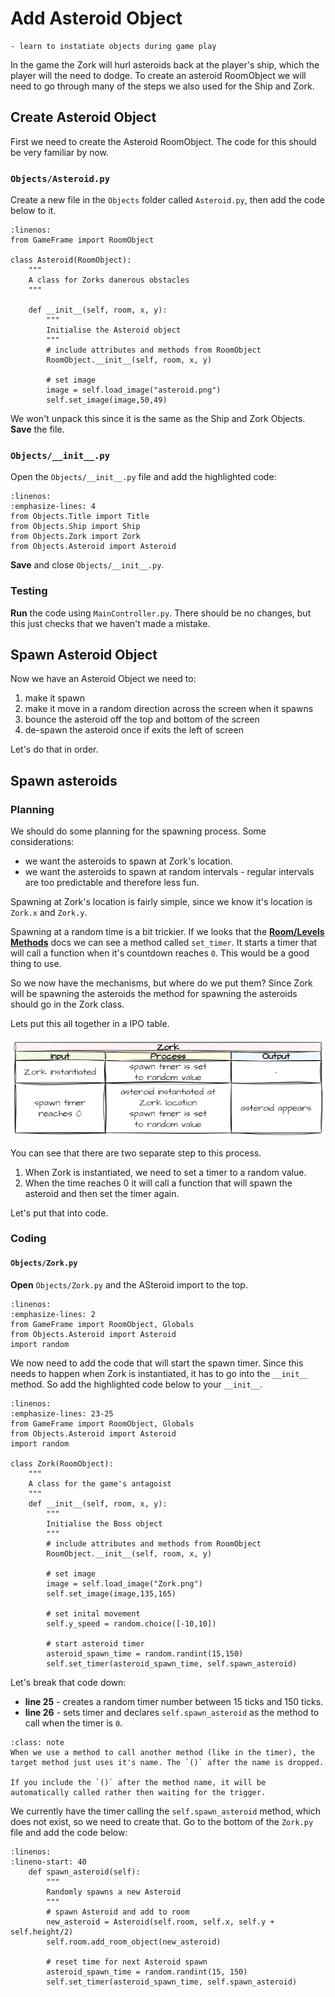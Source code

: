 # Add Asteroid Object

```{topic} In this lesson you will:
- learn to instatiate objects during game play
```

In the game the Zork will hurl asteroids back at the player's ship, which the player will the need to dodge. To create an asteroid RoomObject we will need to go through many of the steps we also used for the Ship and Zork.

## Create Asteroid Object

First we need to create the Asteroid RoomObject. The code for this should be very familiar by now.

### `Objects/Asteroid.py`

Create a new file in the `Objects` folder called `Asteroid.py`, then add the code below to it.

```{code-block} python
:linenos:
from GameFrame import RoomObject

class Asteroid(RoomObject):
    """
    A class for Zorks danerous obstacles
    """
    
    def __init__(self, room, x, y):
        """
        Initialise the Asteroid object
        """
        # include attributes and methods from RoomObject
        RoomObject.__init__(self, room, x, y)

        # set image
        image = self.load_image("asteroid.png")
        self.set_image(image,50,49)
```

We won't unpack this since it is the same as the Ship and Zork Objects. **Save** the file.

### `Objects/__init__.py`

Open the `Objects/__init__.py` file and add the highlighted code:

```{code-block} python
:linenos:
:emphasize-lines: 4
from Objects.Title import Title
from Objects.Ship import Ship
from Objects.Zork import Zork
from Objects.Asteroid import Asteroid
```

**Save** and close `Objects/__init__.py`.

### Testing

**Run** the code using `MainController.py`. There should be no changes, but this just checks that we haven't made a mistake.

## Spawn Asteroid Object

Now we have an Asteroid Object we need to:

1. make it spawn
2. make it move in a random direction across the screen when it spawns
3. bounce the asteroid off the top and bottom of the screen
4. de-spawn the asteroid once if exits the left of screen 

Let's do that in order.

## Spawn asteroids

### Planning

We should do some planning for the spawning process. Some considerations:

- we want the asteroids to spawn at Zork's location.
- we want the asteroids to spawn at random intervals - regular intervals are too predictable and therefore less fun.

Spawning at Zork's location is fairly simple, since we know it's location is `Zork.x` and `Zork.y`.

Spawning at a random time is a bit trickier. If we looks that the **[Room/Levels Methods](documentation.md#roomslevels-methods)** docs we can see a method called `set_timer`. It starts a timer that will call a function when it's countdown reaches `0`. This would be a good thing to use.

So we now have the mechanisms, but where do we put them? Since Zork will be spawning the asteroids the method for spawning the asteroids should go in the Zork class.

Lets put this all together in a IPO table.

![asteroid spawn IPO](assets/img/asteroid_spawn_ipo.png)

You can see that there are two separate step to this process.

1. When Zork is instantiated, we need to set a timer to a random value.
2. When the time reaches 0 it will call a function that will spawn the asteroid and then set the timer again.

Let's put that into code.

### Coding

#### `Objects/Zork.py`

**Open** `Objects/Zork.py` and the ASteroid import to the top.

```{code-block} python
:linenos:
:emphasize-lines: 2
from GameFrame import RoomObject, Globals
from Objects.Asteroid import Asteroid
import random
```

We now need to add the code that will start the spawn timer. Since this needs to happen when Zork is instantiated, it has to go into the `__init__` method. So add the highlighted code below to your `__init__`.

```{code-block} python
:linenos:
:emphasize-lines: 23-25
from GameFrame import RoomObject, Globals
from Objects.Asteroid import Asteroid
import random

class Zork(RoomObject):
    """
    A class for the game's antagoist
    """
    def __init__(self, room, x, y):
        """
        Initialise the Boss object
        """
        # include attributes and methods from RoomObject
        RoomObject.__init__(self, room, x, y)
        
        # set image
        image = self.load_image("Zork.png")
        self.set_image(image,135,165)
        
        # set inital movement
        self.y_speed = random.choice([-10,10])
        
        # start asteroid timer
        asteroid_spawn_time = random.randint(15,150)
        self.set_timer(asteroid_spawn_time, self.spawn_asteroid)
```

Let's break that code down:

- **line 25** - creates a random timer number between 15 ticks and 150 ticks.
- **line 26** - sets timer and declares `self.spawn_asteroid` as the method to call when the timer is `0`.

```{admonition} Calling methods from method
:class: note
When we use a method to call another method (like in the timer), the target method just uses it's name. The `()` after the name is dropped.

If you include the `()` after the method name, it will be automatically called rather then waiting for the trigger.
```

We currently have the timer calling the `self.spawn_asteroid` method, which does not exist, so we need to create that. Go to the bottom of the `Zork.py` file and add the code below:

```{code-block} python
:linenos:
:lineno-start: 40
    def spawn_asteroid(self):
        """
        Randomly spawns a new Asteroid
        """
        # spawn Asteroid and add to room
        new_asteroid = Asteroid(self.room, self.x, self.y + self.height/2)
        self.room.add_room_object(new_asteroid)
        
        # reset time for next Asteroid spawn
        asteroid_spawn_time = random.randint(15, 150)
        self.set_timer(asteroid_spawn_time, self.spawn_asteroid)
```
